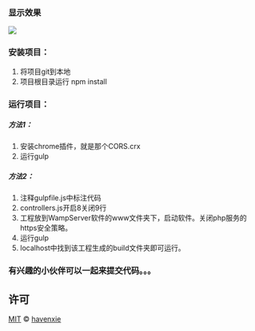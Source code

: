 ### 显示效果

<img src="show1.gif">

### 安装项目：
1. 将项目git到本地
2. 项目根目录运行 npm install 

### 运行项目：
##### 方法1：
1. 安装chrome插件，就是那个CORS.crx
2. 运行gulp

##### 方法2：
1. 注释gulpfile.js中标注代码
2. controllers.js开启8关闭9行
3. 工程放到WampServer软件的www文件夹下，启动软件。关闭php服务的https安全策略。
4. 运行gulp
5. localhost中找到该工程生成的build文件夹即可运行。

### 有兴趣的小伙伴可以一起来提交代码。。。

## 许可

[MIT](./LICENSE) &copy; [havenxie](http://github.com/havenxie)
